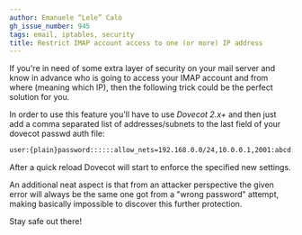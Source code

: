 ```yaml
---
author: Emanuele “Lele” Calò
gh_issue_number: 945
tags: email, iptables, security
title: Restrict IMAP account access to one (or more) IP address
---
```




If you're in need of some extra layer of security on your mail server and know in advance who is going to access your IMAP account and from where (meaning which IP), then the following trick could be the perfect solution for you.

In order to use this feature you'll have to use *Dovecot 2.x+* and then just add a comma separated list of addresses/subnets to the last field of your dovecot passwd auth file:

```bash
user:{plain}password::::::allow_nets=192.168.0.0/24,10.0.0.1,2001:abcd:abcd::0:0/80
```

After a quick reload Dovecot will start to enforce the specified new settings.

An additional neat aspect is that from an attacker perspective the given error will always be the same one got from a "wrong password" attempt, making basically impossible to discover this further protection.

Stay safe out there!


